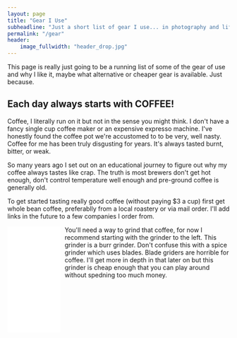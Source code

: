 ```yaml
---
layout: page
title: "Gear I Use"
subheadline: "Just a short list of gear I use... in photography and life"
permalink: "/gear"
header:
    image_fullwidth: "header_drop.jpg"
---
```

This page is really just going to be a running list of some of the gear of use and why I like it, maybe what alternative or cheaper gear is available. Just because.

## Each day always starts with COFFEE!

Coffee, I literally run on it but not in the sense you might think. I don't have a fancy single cup coffee maker or an expensive expresso machine. I've honestly found the coffee pot we're accustomed to to be very, well nasty. Coffee for me has been truly disgusting for years. It's always tasted burnt, bitter, or weak.

So many years ago I set out on an educational journey to figure out why my coffee always tastes like crap. The truth is most brewers don't get hot enough, don't control temperature well enough and pre-ground coffee is generally old.

To get started tasting really good coffee (without paying $3 a cup) first get whole bean coffee, preferablly from a local roastery or via mail order. I'll add links in the future to a few companies I order from.

<iframe style="margin-right:10px; float:left; width:120px;height:240px;" marginwidth="0" marginheight="0" scrolling="no" frameborder="0" src="//ws-na.amazon-adsystem.com/widgets/q?ServiceVersion=20070822&OneJS=1&Operation=GetAdHtml&MarketPlace=US&source=ss&ref=as_ss_li_til&ad_type=product_link&tracking_id=roberslipppho-20&language=en_US&marketplace=amazon&region=US&placement=B001802PIQ&asins=B001802PIQ&linkId=a1218848617b05a69eee7d6597231a0e&show_border=true&link_opens_in_new_window=true"></iframe>
You'll need a way to grind that coffee, for now I recommend starting with the grinder to the left. This grinder is a burr grinder. Don't confuse this with a spice grinder which uses blades. Blade griders are horrible for coffee. I'll get more in depth in that later on but this grinder is cheap enough that you can play around without spedning too much money.
